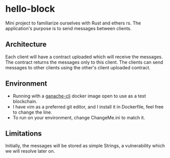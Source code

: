 # hello-block
Mini project to familiarize ourselves with Rust and ethers rs.
The application's purpose is to send messages between clients.

## Architecture
Each client will have a contract uploaded which will receive the messages.
The contract returns the messages only to this client.
The clients can send messages to other clients using the other's client uploaded contract.

## Environment
* Running with a [ganache-cli](https://hub.docker.com/r/trufflesuite/ganache-cli/) docker image open to use as a test blockchain.
* I have vim as a preferred git editor, and I install it in Dockerfile, feel free to change the line.
* To run on your environment, change ChangeMe.ini to match it.

## Limitations
Initially, the messages will be stored as simple Strings, a vulnerability which we will resolve later on.